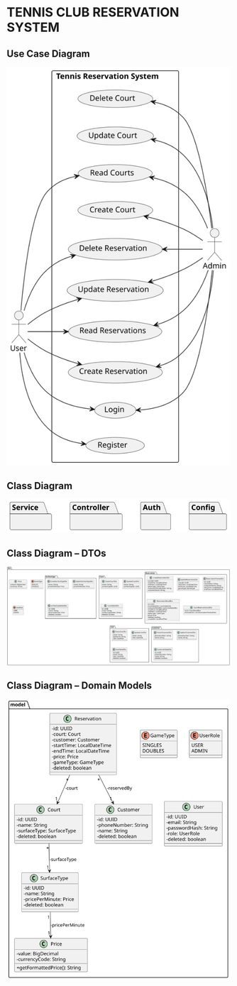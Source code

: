 # **TENNIS CLUB RESERVATION SYSTEM**

## Use Case Diagram

![Use Case](docs/diagram-img/usecase.svg)

## Class Diagram

![Class Diagram](docs/diagram-img/class.svg)

## Class Diagram – DTOs

![Class DTOs](docs/diagram-img/class-dto.svg)

## Class Diagram – Domain Models

![Class Models](docs/diagram-img/class-model.svg)
